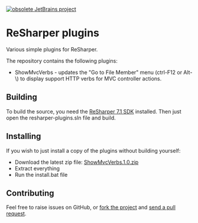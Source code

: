 [![obsolete JetBrains project](http://jb.gg/badges/obsolete-flat-square.svg)](https://confluence.jetbrains.com/display/ALL/JetBrains+on+GitHub)

# ReSharper plugins #

Various simple plugins for ReSharper.

The repository contains the following plugins:

- ShowMvcVerbs - updates the "Go to File Member" menu (ctrl-F12 or Alt-\\) to display support HTTP verbs for MVC controller actions. 

## Building ##

To build the source, you need the [ReSharper 7.1 SDK](http://www.jetbrains.com/resharper/download/index.html) installed. Then just open the resharper-plugins.sln file and build.

## Installing ##

If you wish to just install a copy of the plugins without building yourself:

- Download the latest zip file: [ShowMvcVerbs.1.0.zip](http://download.jetbrains.com/resharper/plugins/ShowMvcVerbs.1.0.zip)
- Extract everything
- Run the install.bat file

## Contributing ##

Feel free to raise issues on GitHub, or [fork the project](http://help.github.com/fork-a-repo/) and [send a pull request](http://help.github.com/send-pull-requests/).
